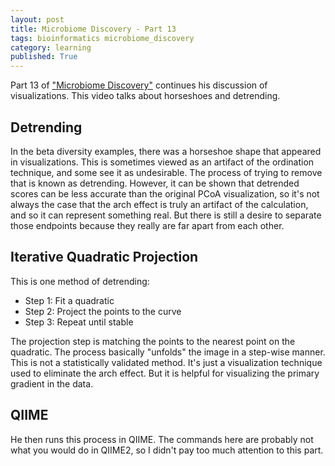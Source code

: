 ```yaml
---
layout: post
title: Microbiome Discovery - Part 13
tags: bioinformatics microbiome_discovery
category: learning
published: True
---
```


Part 13 of ["Microbiome Discovery"](https://www.youtube.com/playlist?list=PLOPiWVjg6aTzsA53N19YqJQeZpSCH9QPc) continues his discussion of visualizations. This video talks about horseshoes and detrending.

## Detrending

In the beta diversity examples, there was a horseshoe shape that appeared in visualizations. This is sometimes viewed as an artifact of the ordination technique, and some see it as undesirable. The process of trying to remove that is known as detrending. However, it can be shown that detrended scores can be less accurate than the original PCoA visualization, so it's not always the case that the arch effect is truly an artifact of the calculation, and so it can represent something real. But there is still a desire to separate those endpoints because they really are far apart from each other.

## Iterative Quadratic Projection

This is one method of detrending:
- Step 1: Fit a quadratic
- Step 2: Project the points to the curve
- Step 3: Repeat until stable

The projection step is matching the points to the nearest point on the quadratic. The process basically "unfolds" the image in a step-wise manner. This is not a statistically validated method. It's just a visualization technique used to eliminate the arch effect. But it is helpful for visualizing the primary gradient in the data.

## QIIME

He then runs this process in QIIME. The commands here are probably not what you would do in QIIME2, so I didn't pay too much attention to this part.
